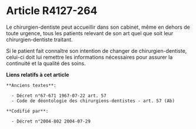 # Article R4127-264

Le chirurgien-dentiste peut accueillir dans son cabinet, même en dehors de toute urgence, tous les patients relevant de son
art quel que soit leur chirurgien-dentiste traitant.

Si le patient fait connaître son intention de changer de chirurgien-dentiste, celui-ci doit lui remettre les informations
nécessaires pour assurer la continuité et la qualité des soins.

**Liens relatifs à cet article**

	**Anciens textes**:

	  - Décret n°67-671 1967-07-22 art. 57
	  - Code de déontologie des chirurgiens-dentistes - art. 57 (Ab)

	**Codifié par**:

	  - Décret n°2004-802 2004-07-29
